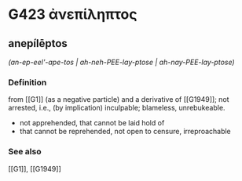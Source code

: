 # G423 ἀνεπίληπτος

## anepílēptos

_(an-ep-eel'-ape-tos | ah-neh-PEE-lay-ptose | ah-nay-PEE-lay-ptose)_

### Definition

from [[G1]] (as a negative particle) and a derivative of [[G1949]]; not arrested, i.e., (by implication) inculpable; blameless, unrebukeable.

- not apprehended, that cannot be laid hold of
- that cannot be reprehended, not open to censure, irreproachable

### See also

[[G1]], [[G1949]]

